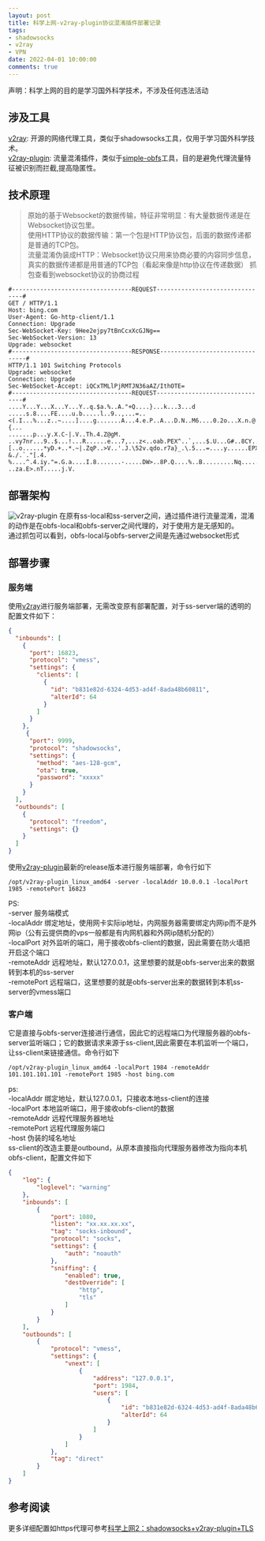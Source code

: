 ```yaml
---
layout: post
title: 科学上网-v2ray-plugin协议混淆插件部署记录
tags:
- shadowsocks
- v2ray
- VPN
date: 2022-04-01 10:00:00
comments: true
---
```


声明：科学上网的目的是学习国外科学技术，不涉及任何违法活动
## 涉及工具
[v2ray](https://github.com/v2fly/v2ray-core): 开源的网络代理工具，类似于shadowsocks工具，仅用于学习国外科学技术。  
[v2ray-plugin](https://github.com/shadowsocks/v2ray-plugin): 流量混淆插件，类似于[simple-obfs](https://github.com/shadowsocks/simple-obfs)工具，目的是避免代理流量特征被识别而拦截,提高隐匿性。
## 技术原理
> 原始的基于Websocket的数据传输，特征非常明显：有大量数据传递是在Websocket协议包里。    
> 使用HTTP协议的数据传输：第一个包是HTTP协议包，后面的数据传递都是普通的TCP包。    
流量混淆伪装成HTTP：Websocket协议只用来协商必要的内容同步信息，真实的数据传递都是用普通的TCP包（看起来像是http协议在传递数据）
抓包查看到websocket协议的协商过程
```http
#----------------------------------REQUEST--------------------------------#
GET / HTTP/1.1
Host: bing.com
User-Agent: Go-http-client/1.1
Connection: Upgrade
Sec-WebSocket-Key: 9Hee2ejpy7tBnCcxXcGJNg==
Sec-WebSocket-Version: 13
Upgrade: websocket
#----------------------------------RESPONSE--------------------------------#
HTTP/1.1 101 Switching Protocols
Upgrade: websocket
Connection: Upgrade
Sec-WebSocket-Accept: iQCxTMLlPjRMTJN36aAZ/IthOTE=
#----------------------------------REQUEST--------------------------------#
....Y...Y...X...Y...Y..q.$a.%..A."+Q....}...k...3...d
.....s.8....FE....u.b.....l..9..,...=..<(.I...%...z..~....]....g.......A...4.e.P..A...D.N..M6....0.2o...X.n.@'....@..S......N...d...3.@.#.,..K...L......+..r.I........N.\..3e.8...@..K+...{...
.......p...y.X.C-|.V..Th.4.Z@gM.
..vy7nr...9..$...!...R......e...7,...z<..oab.PEX^..`,...$.U...G#..8CY....=...R%.[..o......*yD.+..*.~|.ZqP..>V..'.J.\52v.qdo.r7a}_.\.5...=....y......EPX2..l-&./.`."[.4.
%....^.4.iy."=.G.a....I.8.......-.....DW>..8P.Q....%..B.........Nq......sDP..^.|#...
..za.E>.nT.....j.V.
```

## 部署架构
![v2ray-plugin](/img/tools/v2ray-plugin.png)
在原有ss-local和ss-server之间，通过插件进行流量混淆，混淆的动作是在obfs-local和obfs-server之间代理的，对于使用方是无感知的。  
通过抓包可以看到，obfs-local与obfs-server之间是先通过websocket形式
<!-- more -->
## 部署步骤
### 服务端
使用[v2ray](https://github.com/v2ray/v2ray-core)进行服务端部署，无需改变原有部署配置，对于ss-server端的透明的
配置文件如下：
```json
{
  "inbounds": [
    {
      "port": 16823,
      "protocol": "vmess",
      "settings": {
        "clients": [
          {
            "id": "b831e82d-6324-4d53-ad4f-8ada48b60811",
            "alterId": 64
          }
        ]
      }
    },
     {
      "port": 9999,
      "protocol": "shadowsocks",
      "settings": {
        "method": "aes-128-gcm",
        "ota": true,
        "password": "xxxxx"
      }
    }
  ],
  "outbounds": [
    {
      "protocol": "freedom",
      "settings": {}
    }
  ]
}
```
使用[v2ray-plugin](https://github.com/shadowsocks/v2ray-plugin)最新的release版本进行服务端部署，命令行如下
``` shell
/opt/v2ray-plugin_linux_amd64 -server -localAddr 10.0.0.1 -localPort 1985 -remotePort 16823
```
PS:  
 -server 服务端模式  
 -localAddr 绑定地址，使用网卡实际ip地址，内网服务器需要绑定内网ip而不是外网ip（公有云提供商的vps一般都是有内网机器和外网ip随机分配的）  
 -localPort 对外监听的端口，用于接收obfs-client的数据，因此需要在防火墙把开启这个端口  
 -remoteAddr 远程地址，默认127.0.0.1，这里想要的就是obfs-server出来的数据转到本机的ss-server  
 -remotePort 远程端口，这里想要的就是obfs-server出来的数据转到本机ss-server的vmess端口  
### 客户端
它是直接与obfs-server连接进行通信，因此它的远程端口为代理服务器的obfs-server监听端口；它的数据请求来源于ss-client,因此需要在本机监听一个端口，让ss-client来链接通信。命令行如下
``` shell
/opt/v2ray-plugin_linux_amd64 -localPort 1984 -remoteAddr 101.101.101.101 -remotePort 1985 -host bing.com
```
ps:  
 -localAddr 绑定地址，默认127.0.0.1，只接收本地ss-client的连接  
 -localPort 本地监听端口，用于接收obfs-client的数据  
 -remoteAddr 远程代理服务器地址  
 -remotePort 远程代理服务端口  
 -host 伪装的域名地址  
ss-client的改造主要是outbound，从原本直接指向代理服务器修改为指向本机obfs-client，配置文件如下
```json
{
    "log": {
        "loglevel": "warning"
    },
    "inbounds": [
        {
            "port": 1080,
            "listen": "xx.xx.xx.xx",
            "tag": "socks-inbound",
            "protocol": "socks",
            "settings": {
                "auth": "noauth"
            },
            "sniffing": {
                "enabled": true,
                "destOverride": [
                    "http",
                    "tls"
                ]
            }
        }
    ],
    "outbounds": [
        {
            "protocol": "vmess",
            "settings": {
                "vnext": [
                    {
                        "address": "127.0.0.1",
                        "port": 1984,
                        "users": [
                            {
                                "id": "b831e82d-6324-4d53-ad4f-8ada48b60811",
                                "alterId": 64
                            }
                        ]
                    }
                ]
            },
            "tag": "direct"
        }
    ]
}
```

## 参考阅读
更多详细配置如https代理可参考[科学上网2：shadowsocks+v2ray-plugin+TLS](https://huhao.ai/shadowsocks-v2ray-plugin-tls-cdn/)